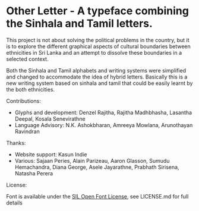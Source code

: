 Other Letter - A typeface combining the Sinhala and Tamil letters.
==================================================================


This project is not about solving the political problems in the country, but it is to explore the different graphical aspects of cultural boundaries between ethnicities in Sri Lanka and an attempt to dissolve these boundaries in a selected context.

Both the Sinhala and Tamil alphabets and writing systems were simplified and changed to accommodate the idea of hybrid letters. Basically this is a new writing system based on sinhala and tamil that could be easily learnt by the both ethnicities.


Contributions:

- Glyphs and development: Denzel Rajitha, Rajitha Madhbhasha, Lasantha Deepal, Kosala Senevirathne
- Language Advisory: N.K. Ashokbharan, Amreeya Mowlana, Arunothayan Ravindran

Thanks:

- Website support: Kasun Indie
- Various: Sajaan Peries, Alain Parizeau, Aaron Glasson, Sumudu Hemachandra, Diana George, Asele Jayarathne, Prabhath Sirisena, Natasha Perera


License:

Font is available under the [SIL Open Font License](), see LICENSE.md for full details
